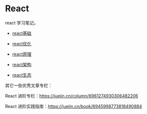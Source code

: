 # React

react 学习笔记。

- [react基础](./react基础.md)

- [react优化](./react优化.md)

- [react原理](./react原理.md)

- [react架构](./react架构.md)

- [react生态](./react生态.md)





其它一些优秀文章专栏：

React 进阶专栏：https://juejin.cn/column/6961274930306482206

React 进阶实践指南：https://juejin.cn/book/6945998773818490884



